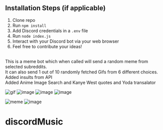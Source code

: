 ## Installation Steps (if applicable)

1. Clone repo
2. Run `npm install`
3. Add Discord credentials in a `.env` file
3. Run `node index.js`
4. Interact with your Discord bot via your web browser
5. Feel free to contribute your ideas!

<br/>
This is a meme bot which when called will send a random meme from selected subreddits.<br/>
It can also send 1 out of 10 randomly fetched Gifs from 6 different choices.<br/>
Added insults from API<br/>
Added Anime Image Search and Kanye West quotes and Yoda transalator
<br/>

![gif](https://user-images.githubusercontent.com/56029311/115148239-50fbcc00-a07c-11eb-830f-5da5345d56c4.png)
![image](https://user-images.githubusercontent.com/56029311/115998046-11485d80-a603-11eb-8b12-e9ecef04eb61.png)
![image](https://user-images.githubusercontent.com/56029311/115998055-186f6b80-a603-11eb-956e-1adb88de6b1a.png)
![image](https://user-images.githubusercontent.com/56029311/115998057-1c9b8900-a603-11eb-8c3b-2fd0d42ddbf6.png)

![meme](https://user-images.githubusercontent.com/56029311/115148232-4b05eb00-a07c-11eb-8b63-e0bb3fd30f83.png)
![image](https://user-images.githubusercontent.com/56029311/115243294-663a2e80-a140-11eb-9985-e566de86fab6.png)
# discordMusic
